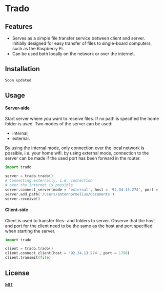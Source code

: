 # Trado

## Features
* Serves as a simple file transfer service between client and server. Initially designed for easy transfer of files to single-board computers, such as the Raspberry Pi.
* Can be used both locally on the network or over the internet.

 
## Installation
```bash
Soon updated
```
 
## Usage
#### Server-side
Start server where you want to receive files. If no path is specified the home folder is used. Two modes of the server can be used:

* internal,
* external.

By using the internal mode, only connection over the local network is possible, i.e. your home wifi. by using external mode, connection to the server can be made if the used port has been forward in the router.


```python
import trado

server = trado.trado()
# Connecting externally, i.e. connection 
# over the internet is possible.
server.connect_server(mode = 'external', host = '92.34.13.274', port = 1750)
server.add_path('/users/antonnormelius/documents')
server.receive()
```
 
#### Client-side
Client is used to transfer files- and folders to server. Observe that
the host and port for the client need to be the same as the host and port
specified when starting the server. 
```python
import trado

client = trado.trado()
client.connect_client(host = '92.34.13.274', port = 1750)
client.transmit(file)
```

## License
[MIT](https://choosealicense.com/licenses/mit/)
